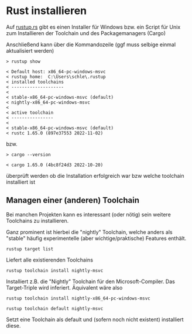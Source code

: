 # Rust installieren

Auf [rustup.rs](http://rustup.rs) gibt es einen Installer für Windows bzw.
ein Script für Unix zum Installieren der Toolchain und des Packagemanagers 
(Cargo)

Anschließend kann über die Kommandozeile (ggf muss selbige einmal aktualisiert werden) 
```
> rustup show 

< Default host: x86_64-pc-windows-msvc
< rustup home:  C:\Users\schle\.rustup
< installed toolchains
< --------------------
< 
< stable-x86_64-pc-windows-msvc (default)
< nightly-x86_64-pc-windows-msvc
< 
< active toolchain
< ----------------
< 
< stable-x86_64-pc-windows-msvc (default)
< rustc 1.65.0 (897e37553 2022-11-02)
```

bzw. 
```
> cargo --version

< cargo 1.65.0 (4bc8f24d3 2022-10-20)
```
überprüft werden ob die Installation erfolgreich war bzw welche toolchain installiert ist

## Managen einer (anderen) Toolchain

Bei manchen Projekten kann es interessant (oder nötig) sein weitere Toolchains
zu installieren.

Ganz prominent ist hierbei die "nightly" Toolchain, welche anders als "stable" häufig experimentelle (aber wichtige/praktische)
Features enthält.

```
rustup target list
```
Liefert alle existierenden Toolchains

```
rustup toolchain install nightly-msvc
```
Installiert z.B. die "Nightly" Toolchain für den Microsoft-Compiler. Das Target-Triple wird inferiert.
Äquivalent wäre also
```
rustup toolchain install nightly-x86_64-pc-windows-msvc
```
```
rustup toolchain default nightly-msvc
```
Setzt eine Toolchain als default und (sofern noch nicht existent) installiert diese.
